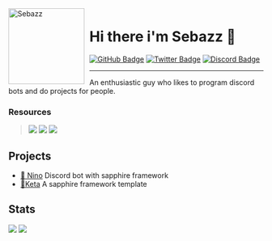 <img width="150" height="150" align="left" style="float: left; margin: 0 10px 0 0;" alt="Sebazz" src="https://avatars.githubusercontent.com/u/90474850?v=4">

# Hi there i'm Sebazz 🐬


<div>
  <a href="https://github.com/uSebazz"><img src="https://img.shields.io/badge/-Github-000000?style=flat-square&labelColor=000000&logo=Github&logoColor=white&link=https://github.com/uSebazz" alt="GitHub Badge"/></a>
  <a href="https://twitter.com/uSebazz"><img src="https://img.shields.io/badge/-Twitter-000000?style=flat-square&labelColor=000000&logo=twitter&logoColor=white&link=https://twitter.com/izakdvlpr" alt="Twitter Badge"/></a>
  <a href="https://discord.com/users/899339781132124220"><img src="https://img.shields.io/badge/-Discord-000000?style=flat-square&labelColor=000000&logo=discord&logoColor=white&link=https://discord.com/users/899339781132124220" alt="Discord Badge"/></a>
</div>

--- 

An enthusiastic guy who likes to program discord bots and do projects for people. 

### Resources
 > <a href="https://javascript.com/"><img src="https://img.icons8.com/color/30/000000/javascript.png"/></a> <a href="https://typescriptlang.org/"><img src="https://img.icons8.com/color/30/000000/typescript.png"/></a> <a href="https://yarnpkg.com"><img src="https://cdn.discordapp.com/attachments/925049624681664592/969943500181372938/icons8-yarn-logo-32.png"/></a>
 
## Projects
- [🌸 Nino](https://github.com/uSebazz/Nino) Discord bot with sapphire framework
- [🐬Keta](https://github.com/uSebazz/Keta) A sapphire framework template

## Stats
<div>
<img src="https://github-readme-stats.vercel.app/api?username=uSebazz&show_icons=true&theme=material-palenight" />
<img src="https://github-readme-stats.vercel.app/api/top-langs/?username=uSebazz&layout=compact&theme=material-palenight"/>  
</div>
